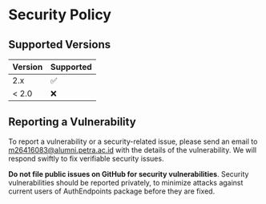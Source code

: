 # Security Policy

## Supported Versions

| Version | Supported          |
| ------- | ------------------ |
| 2.x     | :white_check_mark: |
| < 2.0   | :x:                |

## Reporting a Vulnerability

To report a vulnerability or a security-related issue, please send an email to m26416083@alumni.petra.ac.id with the details of the vulnerability. We will respond swiftly to fix verifiable security issues.

**Do not file public issues on GitHub for security vulnerabilities**. Security vulnerabilities should be reported privately, to minimize attacks against current users of AuthEndpoints package before they are fixed.

